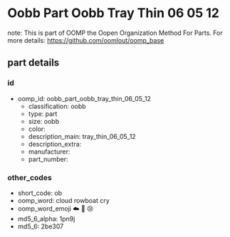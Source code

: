 # Oobb Part Oobb Tray Thin 06 05 12  

note: This is part of OOMP the Oopen Organization Method For Parts. For more details: https://github.com/oomlout/oomp_base

##  part details





### id
* oomp_id: oobb_part_oobb_tray_thin_06_05_12
  * classification: oobb
  * type: part
  * size: oobb
  * color: 
  * description_main: tray_thin_06_05_12
  * description_extra: 
  * manufacturer: 
  * part_number: 

### other_codes
* short_code: ob
* oomp_word: cloud rowboat cry
* oomp_word_emoji :cloud: :rowboat: :cry:
* md5_6_alpha: 1pn9j
* md5_6: 2be307